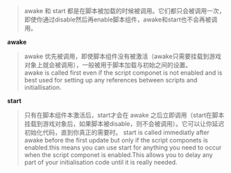 > awake 和 start 都是在脚本被加载的时候被调用。它们都只会被调用一次，即使你通过disable然后再enable脚本组件，awake和start也不会再被调用。

**awake**
> awake 优先被调用，即使脚本组件没有被激活（awake只需要挂载到游戏对象上就会被调用），一般被用于脚本加载与初始之间的设置。  
> awake is called first even if the script componet is not enabled and is best used for setting up any references between scripts and initiallisation.

**start**
> 只有在脚本组件本激活后，start才会在 awake 之后立即调用（start在脚本挂载到游戏对象后，如果脚本被disable，则不会被调用）。它可以让你延迟初始化代码，直到你真正的需要时。
> start is called immediatly after awake before the first update but only if the script componets is enabled.this means you can use start for anything you 
> need to occur when the script componet is enabled.This allows you to delay any part of your initialisation code until it is really needed.

